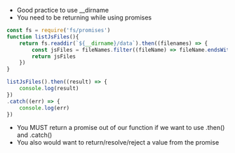- Good practice to use \__dirname
- You need to be returning while using promises
```js
const fs = require('fs/promises')
function listJsFiles(){
	return fs.readdir(`${__dirname}/data`).then((filenames) => {
		const jsFiles = fileNames.filter((fileName) => fileName.endsWith('js'))
		return jsFiles
	})
}

listJsFiles().then((result) => {
	console.log(result)
})
.catch((err) => {
	console.log(err)
})

```

- You MUST return a promise out of our function if we want to use .then() and .catch()
- You also would want to return/resolve/reject a value from the promise